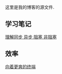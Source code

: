 这里是我的博客的源文件. 



## 学习笔记

[理解同步 异步 阻塞 非阻塞](./2019/01/理解同步异步阻塞非阻塞.md) 



## 效率

[向着更爽的终端](./2018/11/2018-11-4-向着更爽的终端.md) 





